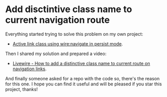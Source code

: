 # Add disctintive class name to current navigation route


Everything started trying to solve this problem on my own project:

- [Active link class using wire:navigate in persist mode](https://github.com/livewire/livewire/discussions/6043).

Then I shared my solution and prepared a video:

- [Livewire - How to add a distinctive class name to current route on navigation links](https://www.youtube.com/watch?v=Rqg0h4E3u_c&ab_channel=OscarAlderete).

And finally someone asked for a repo with the code so, there's the reason for this one. I hope you can find it useful and will be pleased if you star this project, thanks!
